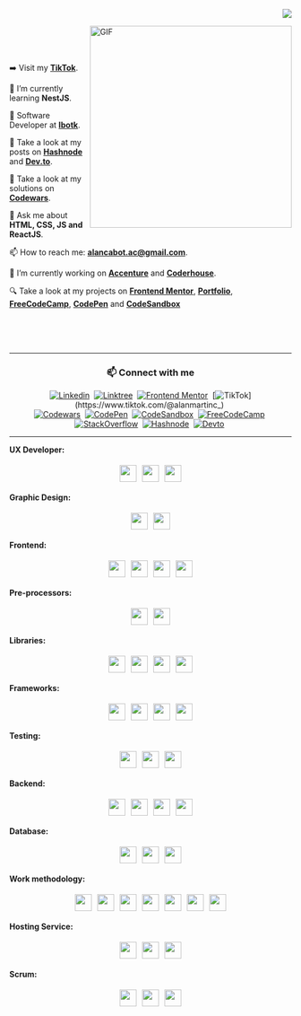 <p align="right">
  <a href="https://github.com/alanmartinc"><img src="https://img.shields.io/github/followers/alanmartinc?label=follow&style=social" /></a>
</p>

<img align="right" alt="GIF" src="https://user-images.githubusercontent.com/90595158/211714560-d889e973-e44e-45bb-a4f1-6901c269837b.svg" width="360px"/>

<br>
<br>
<br>

➡️ Visit my [**TikTok**](https://www.tiktok.com/@alanmartinc_).

🌱 I’m currently learning **NestJS**.

🤖 Software Developer at [**Ibotk**](https://www.ibotk.com/).

📰 Take a look at my posts on [**Hashnode**](https://alanmartincabot.hashnode.dev/) and [**Dev.to**](https://dev.to/alanmartinc).

🦾 Take a look at my solutions on [**Codewars**](https://www.codewars.com/users/alanmartinc).

💬 Ask me about **HTML, CSS, JS and ReactJS**.

📫 How to reach me: **alancabot.ac@gmail.com**.

🎯 I’m currently working on [**Accenture**](https://www.accenture.com/ar-es) and  [**Coderhouse**](https://www.coderhouse.com/).

🔍 Take a look at my projects on [**Frontend Mentor**](https://www.frontendmentor.io/profile/alanmartinc), [**Portfolio**](https://portfolio-alan-martin-cabot.netlify.app/index.html), [**FreeCodeCamp**](https://www.freecodecamp.org/alanmartinc), [**CodePen**](https://codepen.io/alanmartinc) and [**CodeSandbox**](https://codesandbox.io/u/alanmartinc)

<br>
<br>
<br>

---

<h3 align="center">📫 Connect with me</h3>

<div align = "center"> 

[![Linkedin](https://img.shields.io/badge/-linkedin-0A66C2?style=for-the-badge&logo=Linkedin&logoColor=white&link=https://www.linkedin.com/in/alan-cabot)](https://www.linkedin.com/in/alan-cabot/)&nbsp;
[![Linktree](https://img.shields.io/badge/-Linktree-3DD95B?&style=for-the-badge&logo=linktree&logoColor=white&link=https://linktr.ee/alanmartinc)](https://linktr.ee/alanmartinc)&nbsp;
[![Frontend Mentor](https://img.shields.io/badge/-Frontend%20Mentor-65BFCE?style=for-the-badge&logo=FrontendMentor&logoColor=white&link=https://www.frontendmentor.io/profile/alanmartinc)](https://www.frontendmentor.io/profile/alanmartinc)&nbsp;
[![TikTok](https://img.shields.io/badge/-TikTok-000000?style=for-the-badge&logo=TikTok&logoColor=white&link=https://www.tiktok.com/@alanmartinc_)](https://www.tiktok.com/@alanmartinc_)&nbsp;
<br>
[![Codewars](https://img.shields.io/badge/-Codewars-B1361E?style=for-the-badge&logo=Codewars&logoColor=white&link=https://www.codewars.com/users/alanmartinc)](https://www.codewars.com/users/alanmartinc)&nbsp;
[![CodePen](https://img.shields.io/badge/-CodePen-1E1F25?style=for-the-badge&logo=CodePen&logoColor=white&link=https://codepen.io/alanmartinc)](https://codepen.io/alanmartinc)&nbsp;
[![CodeSandbox](https://img.shields.io/badge/-CodeSandbox-D4F14D?style=for-the-badge&logo=CodeSandbox&logoColor=white&link=https://codesandbox.io/u/alanmartinc)](https://codesandbox.io/u/alanmartinc)&nbsp;
[![FreeCodeCamp](https://img.shields.io/badge/-FreeCodeCamp-1b1b32?style=for-the-badge&logo=FreeCodeCamp&logoColor=white&link=https://www.freecodecamp.org/alanmartinc)](https://www.freecodecamp.org/alanmartinc)&nbsp;
<br>
[![StackOverflow](https://img.shields.io/badge/-StackOverflow-F48224?style=for-the-badge&logo=StackOverflow&logoColor=white&link=https://es.stackoverflow.com/users/320391/alan-martín-cabot)](https://es.stackoverflow.com/users/320391/alan-martín-cabot)&nbsp;
[![Hashnode](https://img.shields.io/badge/-Hashnode-2962FF?style=for-the-badge&logo=Hashnode&logoColor=white&link=https://alanmartincabot.hashnode.dev/)](https://alanmartincabot.hashnode.dev/)&nbsp;
[![Devto](https://img.shields.io/badge/-Devto-000000?style=for-the-badge&logo=Devto&logoColor=white&link=https://dev.to/alanmartinc)](https://dev.to/alanmartinc)&nbsp;
  
</div>

---

**UX Developer:** 

<div style="display: flex; flex-direction: row; justify-content: center;">
  <img src="https://cdn.svgporn.com/logos/adobe-xd.svg" width="30px" height="30px" hspace="5" vspace="5"/>
  <img src="https://cdn.svgporn.com/logos/figma.svg" width="30px" height="30px" hspace="5" vspace="5"/>
  <img src="https://cdn.svgporn.com/logos/sketch.svg" width="30px" height="30px" hspace="5" vspace="5"/>
</div>

**Graphic Design:** 

<div style="display: flex; flex-direction: row; justify-content: center;">
  <img src="https://cdn.svgporn.com/logos/adobe-illustrator.svg" width="30px" hspace="5" vspace="5"/>
  <img src="https://cdn.svgporn.com/logos/adobe-photoshop.svg" width="30px" hspace="5" vspace="5"/>
</div>

**Frontend:** 

<div style="display: flex; flex-direction: row; justify-content: center;">
  <img src="https://cdn.svgporn.com/logos/html-5.svg" width="30px" height="30px" hspace="5" vspace="5"/>
  <img src="https://cdn.svgporn.com/logos/css-3.svg" width="30px" height="30px" hspace="5" vspace="5"/>
  <img src="https://cdn.svgporn.com/logos/javascript.svg" width="30px" height="30px" hspace="5" vspace="5"/>
  <img src="https://cdn.svgporn.com/logos/typescript-icon.svg" width="30px" height="30px" hspace="5" vspace="5"/>
</div>

**Pre-processors:** 
 
<div style="display: flex; flex-direction: row; justify-content: center;">
  <img src="https://cdn.svgporn.com/logos/sass.svg" width="30px" height="30px" hspace="5" vspace="5"/>
  <img src="https://cdn.svgporn.com/logos/less.svg" width="30px" height="30px" hspace="5" vspace="5"/>
</div>

**Libraries:** 
 
<div style="display: flex; flex-direction: row; justify-content: center;">
  <img src="https://cdn.svgporn.com/logos/jquery.svg" width="30px" height="30px" hspace="5" vspace="5"/>
  <img src="https://cdn.svgporn.com/logos/immer.svg" width="30px" height="30px" hspace="5" vspace="5"/>
  <img src="https://cdn.svgporn.com/logos/ramda.svg" width="30px" height="30px" hspace="5" vspace="5"/>
  <img src="https://cdn.svgporn.com/logos/react.svg" width="30px" height="30px" hspace="5" vspace="5"/>
</div>

**Frameworks:** 
 
<div style="display: flex; flex-direction: row; justify-content: center;">
  <img src="https://cdn.svgporn.com/logos/bootstrap.svg" width="30px" height="30px" hspace="5" vspace="5"/>
  <img src="https://cdn.svgporn.com/logos/django-icon.svg" width="30px" height="30px" hspace="5" vspace="5"/>
  <img src="https://cdn.svgporn.com/logos/angular-icon.svg" width="30px" height="30px" hspace="5" vspace="5"/> 
  <img src="https://cdn.svgporn.com/logos/nextjs.svg" width="30px" height="30px" hspace="5" vspace="5"/>
</div>

**Testing:** 
 
<div style="display: flex; flex-direction: row; justify-content: center;">
  <img src="https://cdn.svgporn.com/logos/jest.svg" width="30px" height="30px" hspace="5" vspace="5"/>
  <img src="https://cdn.svgporn.com/logos/testing-library.svg" width="30px" height="30px" hspace="5" vspace="5"/>
  <img src="https://cdn.svgporn.com/logos/cypress.svg" width="30px" height="30px" hspace="5" vspace="5"/>
</div>

**Backend:** 
 
<div style="display: flex; flex-direction: row; justify-content: center;">
  <img src="https://cdn.svgporn.com/logos/nodejs-icon.svg" width="30px" height="30px" hspace="5" vspace="5"/>
  <img src="https://cdn.svgporn.com/logos/php.svg" width="30px" height="30px" hspace="5" vspace="5"/>
  <img src="https://cdn.svgporn.com/logos/python.svg" width="30px" height="30px" hspace="5" vspace="5"/>
  <img src="https://cdn.svgporn.com/logos/nestjs.svg" width="30px" height="30px" hspace="5" vspace="5"/>
</div>

**Database:** 
 
<div style="display: flex; flex-direction: row; justify-content: center;">
  <img src="https://cdn.svgporn.com/logos/mysql.svg" width="30px" height="30px" hspace="5" vspace="5"/>
  <img src="https://cdn.svgporn.com/logos/mongodb.svg" width="30px" height="30px" hspace="5" vspace="5"/> 
  <img src="https://cdn.svgporn.com/logos/typeorm.svg" width="30px" height="30px" hspace="5" vspace="5"/>
</div>

**Work methodology:** 
 
<div style="display: flex; flex-direction: row; justify-content: center;">
  <img src="https://cdn.svgporn.com/logos/jenkins.svg" width="30px" height="30px" hspace="5" vspace="5"/> 
  <img src="https://cdn.svgporn.com/logos/openshift.svg" width="30px" height="30px" hspace="5" vspace="5"/>  
  <img src="https://cdn.svgporn.com/logos/kibana.svg" width="30px" height="30px" hspace="5" vspace="5"/>  
  <img src="https://cdn.svgporn.com/logos/appdynamics.svg" width="30px" height="30px" hspace="5" vspace="5"/>
  <img src="https://cdn.svgporn.com/logos/docker-icon.svg" width="30px" height="30px" hspace="5" vspace="5"/> 
  <img src="https://cdn.svgporn.com/logos/postman.svg" width="30px" height="30px" hspace="5" vspace="5"/> 
  <img src="https://cdn.svgporn.com/logos/swagger.svg" width="30px" height="30px" hspace="5" vspace="5"/>
</div>

**Hosting Service:**

<div style="display: flex; flex-direction: row; justify-content: center;">
  <img src="https://cdn.svgporn.com/logos/github-icon.svg" width="30px" height="30px" hspace="5" vspace="5" />
  <img src="https://cdn.svgporn.com/logos/gitlab.svg" width="30px" height="30px" hspace="5" vspace="5"/>
  <img src="https://cdn.svgporn.com/logos/bitbucket.svg" width="30px" height="30px" hspace="5" vspace="5"/>  
</div>

**Scrum:** 

<div style="display: flex; flex-direction: row; justify-content: center;">
  <img src="https://cdn.svgporn.com/logos/jira.svg" width="30px" height="30px" hspace="5" vspace="5" /> 
  <img src="https://cdn.svgporn.com/logos/trello.svg" width="30px" height="30px" hspace="5" vspace="5" />  
  <img src="https://cdn.svgporn.com/logos/slack-icon.svg" width="30px" height="30px" hspace="5" vspace="5"/>
</div>
